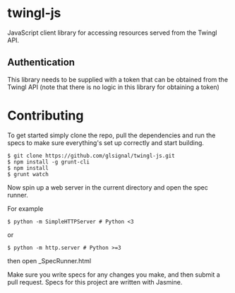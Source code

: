 # twingl-js

JavaScript client library for accessing resources served from the Twingl API.

## Authentication

This library needs to be supplied with a token that can be obtained from the
Twingl API (note that there is no logic in this library for obtaining a token)

# Contributing

To get started simply clone the repo, pull the dependencies and run the specs
to make sure everything's set up correctly and start building.

    $ git clone https://github.com/glsignal/twingl-js.git
    $ npm install -g grunt-cli
    $ npm install
    $ grunt watch

Now spin up a web server in the current directory and open the spec runner.

For example

    $ python -m SimpleHTTPServer # Python <3

or

    $ python -m http.server # Python >=3

then open \_SpecRunner.html


Make sure you write specs for any changes you make, and then submit a pull
request. Specs for this project are written with Jasmine.


